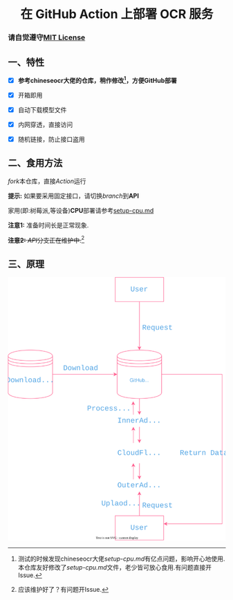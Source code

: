 <h1 align="center">在 GitHub Action 上部署 OCR 服务</h1>

### 请自觉遵守[MIT License](./LICENSE)

## 一、特性

- [x] **参考chineseocr大佬的仓库，稍作修改[^1]，方便GitHub部署**

- [x] 开箱即用

- [x] 自动下载模型文件

- [x] 内网穿透，直接访问

- [x] 随机链接，防止接口盗用

## 二、食用方法

*fork*本仓库，直接*Action*运行

**提示:** 如果要采用固定接口，请切换*branch*到**API**

家用(即:树莓派,等设备)**CPU**部署请参考[setup-cpu.md](./setup-cpu.md)
  
**注意1:** 准备时间长是正常现象.
   
~~**注意2:** *API*分支正在维护中.~~[^2]

## 三、原理
![OCR-On-Action](./assets/OCR-On-Action.svg)

[^1]: 测试的时候发现chineseocr大佬*setup-cpu.md*有亿点问题[^3]，影响开心地使用.本仓库友好修改了*setup-cpu.md*文件，老少皆可放心食用.有问题直接开Issue.[^4]
[^2]: 应该维护好了？有问题开Issue.
[^3]: ``numpy``和``h5py``版本有问题，导致运行报错，本仓库已修复.
[^4]: **不要问我什么模型怎么转换，什么pytorch怎么了:rofl:.有模型训练上的任何问题请自觉点击这个[chineseocr踢馆](https://github.com/chineseocr/chineseocr/issues).[^5]**
[^5]: 对不起，chineseocr大佬，我是故意的:yum:.
